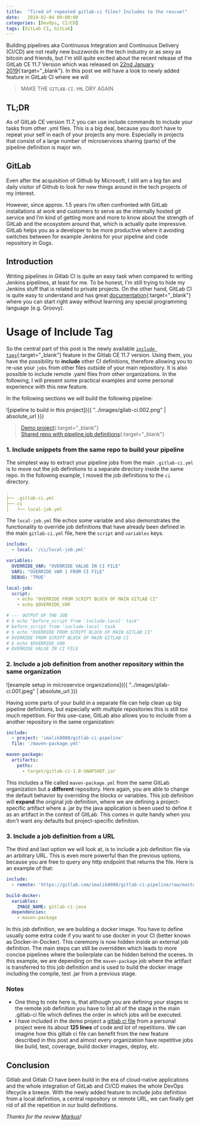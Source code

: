 ```yaml
---
title:  "Tired of repeated gitlab-ci files? Includes to the rescue!"
date:   2019-02-04 09:00:00
categories: [DevOps, CI/CD]
tags: [GitLab CI, GitLab]
---
```


Building pipelines aka Continuous Integration and Continuous Delivery (CI/CD) are not really new buzzwords in the tech industry or as sexy as bitcoin and friends, but I'm still quite excited about the recent release of the GitLab CE 11.7 Version which was released on [22nd January 2019](https://about.gitlab.com/2019/01/22/gitlab-11-7-released/){:target="_blank"}. In this post we will have a look to newly added feature in GitLab CI where we will 

> MAKE THE `GITLAB-CI.YML` DRY AGAIN


## TL;DR
As of GitLab CE version 11.7, you can use include commands to include your tasks from other .yml files.  This is a big deal, because you don‘t have to repeat your self in each of your projects any more.  Especially in projects that consist of a large number of microservices sharing (parts) of the pipeline definition is major win.

## GitLab
Even after the acquisition of Github by Microsoft, I still am a big fan and daily visitor of Github to look for new things around in the tech projects of my interest.

However, since approx. 1.5 years I‘m often confronted with GitLab installations at work and customers to serve as the internally hosted git service and I‘m kind of getting more and more to know about the strength of GitLab and the ecosystem around that, which is actually quite impressive. GitLab helps you as a developer to be more productive where it avoiding switches between for example Jenkins for your pipeline and code repository in Gogs.

## Introduction
Writing pipelines in Gitlab CI is quite an easy task when compared to writing Jenkins pipelines, at least for me. To be honest, I'm still trying to hide my Jenkins stuff that is related to private projects. On the other hand, GitLab CI is quite easy to understand and has great [documentation](https://docs.gitlab.com/ce/ci/yaml/){:target="_blank"} where you can start right away without learning any special programming language (e.g. Groovy).

# Usage of Include Tag
So the central part of this post is the newly available [`include tags`](https://docs.gitlab.com/ce/ci/yaml/#include){:target="_blank"} feature in the Gitlab CE 11.7 version.  Using them, you have the possibility to **include** other CI definitions, therefore allowing you to re-use your `jobs` from other files outside of your main repository. It is also possible to include remote .yaml files from other organizations. In the following, I will present some practical examples and some personal experience with this new feature.

In the following sections we will build the following pipeline:

![pipeline to build in this project]({{ "../images/gilab-ci.002.png" | absolute_url }})

>[Demo project](https://gitlab.com/imalik8088/gitlab-ci-include-test){:target="_blank"}  
>[Shared repo with pipeline job definitions](https://gitlab.com/imalik8088/gitlab-ci-pipeline){:target="_blank"}

### 1. Include snippets from the same repo to build your pipeline

The simplest way to extract your pipeline jobs from the main `.gitlab-ci.yml` is to move out the job definitions to a separate directory inside the same repo. In the following example, I moved the job definitions to the `ci` directory.

```yaml
.
├── .gitlab-ci.yml
├── ci
│   └── local-job.yml
```
The `local-job.yml` file echos some variable and also demonstrates the functionality to override job definitions that have already been defined in the main `gitlab-ci.yml` file, here the `script` and `variables` keys.

```yaml
include:
  - local: '/ci/local-job.yml'

variables:
  OVERRIDE_VAR: "OVERRIDE VALUE IN CI FILE"
  VAR1: "OVERRIDE VAR 1 FROM CI FILE"
  DEBUG: 'TRUE'

local-job:
  script:
    - echo "OVERRIDE FROM SCRIPT BLOCK OF MAIN GITLAB CI"
    - echo $OVERRIDE_VAR  

# --- OUTPUT OF THE JOB
# $ echo "before_script from 'include-local' task"
# before_script from 'include-local' task  
# $ echo "OVERRIDE FROM SCRIPT BLOCK OF MAIN GITLAB CI"
# OVERRIDE FROM SCRIPT BLOCK OF MAIN GITLAB CI  
# $ echo $OVERRIDE_VAR
# OVERRIDE VALUE IN CI FILE
```

### 2. Include a job definition from another repository within the same organization

![example setup in microservice organizations]({{ "../images/gilab-ci.001.jpeg" | absolute_url }})

Having some parts of your build in a separate file can help clean up big pipeline definitions, but especially with multiple repositories this is still too much repetition.  For this use-case, GitLab also allows you to include from a another repository in the same organization:


```yaml
include:
  - project: 'imalik8088/gitlab-ci-pipeline'
  file: '/maven-package.yml'

maven-package:
  artifacts:
    paths:
      - target/gitlab-ci-1.0-SNAPSHOT.jar  
```

This includes a file called `maven-package.yml` from the same GitLab organization but a **different** repository. Here again, you are able to change the default behavior by overriding the blocks or variables. This job definition will **expand** the original job definition, where we are defining a project-specific artifact where a .jar by the java application is been used to define it as an artifact in the context of GitLab. This comes in quite handy when you don't want any defaults but project-specific definition.


### 3. Include a job definition from a URL

The third and last option we will look at, is to include a job definition file via an arbitrary URL.  This is even more powerful than the previous options, because you are free to query any http endpoint that returns the file.
Here is an example of that:

```yaml
include:
  - remote: 'https://gitlab.com/imalik8088/gitlab-ci-pipeline/raw/master/build-docker.yml'

build-docker:
  variables:
    IMAGE_NAME: gitlab-ci-java
  dependencies:
    - maven-package
```

In this job definition, we are building a docker image. You have to define usually some extra code if you want to use docker in your CI (better known as Docker-in-Docker). This ceremony is now hidden inside an external job definition.  The main steps can still be overridden which leads to more concise pipelines where the boilerplate can be hidden behind the scenes. In this example, we are depending on the `maven-package` job where the artifact is transferred to this job definition and is used to build the docker image including the compile, test .jar from a previous stage.

### Notes
* One thing to note here is, that although you are defining your stages in the remote job definition you have to list all of the stage in the main .gitlab-ci file which defines the order in which jobs will be executed.
* I have included in the demo project a [gitlab ci file](https://gitlab.com/imalik8088/gitlab-ci-include-test/blob/master/old-without-includes.yml) from a personal project were its about **125 lines** of code and lot of repetitions. We can imagine how this gitlab ci file can benefit from the new feature described in this post and almost every organization have repetitive jobs like build, test, coverage, build docker images, deploy, etc.

## Conclusion
Gitlab and Gitlab CI have been build in the era of cloud-native applications and the whole integration of GitLab and CI/CD makes the whole DevOps lifecycle a breeze. With the newly added feature to include jobs definition from a local definition, a central repository or remote URL, we can finally get rid of all the repetition in our build definitions. 

_Thanks for the review [Markus](https://twitter.com/markus1189)!_
